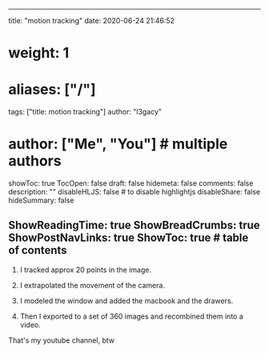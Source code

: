 
---
title: "motion tracking"
date: 2020-06-24 21:46:52
# weight: 1
# aliases: ["/"]
tags: ["title: motion tracking"]
author: "l3gacy"
# author: ["Me", "You"] # multiple authors
showToc: true
TocOpen: false
draft: false
hidemeta: false
comments: false
description: ""
disableHLJS: false # to disable highlightjs
disableShare: false
hideSummary: false

ShowReadingTime: true
ShowBreadCrumbs: true
ShowPostNavLinks: true
ShowToc: true # table of contents
---

1. I tracked approx 20 points in the image.  

2. I extrapolated the movement of the camera.  

3. I modeled the window and added the macbook and the drawers.  

4. Then I exported to a set of 360 images and recombined them into a video.  

  



That's my youtube channel, btw

